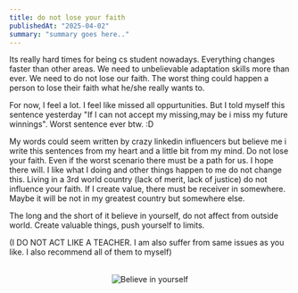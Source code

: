 ```yaml
---
title: do not lose your faith
publishedAt: "2025-04-02"
summary: "summary goes here.."
---
```



Its really hard times for being cs student nowadays. Everything changes faster than other areas. We need to unbelievable adaptation skills more than ever. We need to do not lose our faith. The worst thing could happen a person to lose their faith what he/she really wants to. 

For now, I feel a lot. I feel like missed all oppurtunities. But I told myself this sentence yesterday "If I can not accept my missing,may be i miss my future winnings". Worst sentence ever btw. :D 

My words could seem written by crazy linkedin influencers but believe me i write this sentences from my heart and a little bit from my mind. Do not lose your faith. Even if the worst scenario there must be a path for us. I hope there will. I like what I doing and other things happen to me do not change this. Living in a 3rd world country (lack of merit, lack of justice) do not influence your faith. If I create value, there must be receiver in somewhere. Maybe it will be not in my greatest country but somewhere else. 

The long and the short of it believe in yourself, do not affect from outside world. Create valuable things, push yourself to limits.

(I DO NOT ACT LIKE A TEACHER. I am also suffer from same issues as you like. I also recommend all of them to myself)

<div style="text-align: center; margin: 2rem 0;">

![Believe in yourself](/images/(blog)/believe.png)

</div>
